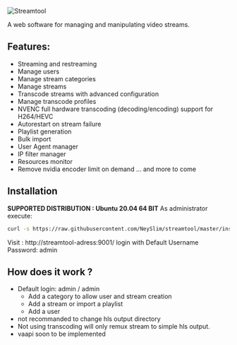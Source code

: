 ![Streamtool](https://github.com/NeySlim/streamtool/raw/master/app/www/img/streamtool.png "Streamtool")

A web software for managing and manipulating video streams.

## Features:
- Streaming and restreaming
- Manage users
- Manage stream categories
- Manage streams 
- Transcode streams with advanced configuration
- Manage transcode profiles
- NVENC full hardware transcoding (decoding/encoding) support for H264/HEVC
- Autorestart on stream failure
- Playlist generation
- Bulk import
- User Agent manager
- IP filter manager
- Resources monitor
- Remove nvidia encoder limit on demand
... and more to come
 
## Installation
 **SUPPORTED DISTRIBUTION : Ubuntu 20.04 64 BIT**
  As administrator execute:
```bash
curl -s https://raw.githubusercontent.com/NeySlim/streamtool/master/install/st-11.20.sh | sudo bash
```
  Visit : http://streamtool-adress:9001/ login with 
 Default Username Password: admin


## How does it work ?
- Default login: admin / admin
  - Add a category to allow user and stream creation
  - Add a stream or import a playlist
  - Add a user
- not recommanded to change hls output directory
- Not using transcoding will only remux stream to simple hls output.
- vaapi soon to be implemented


